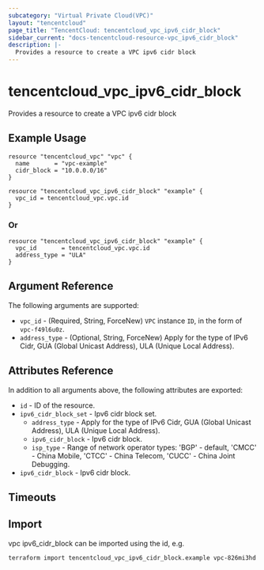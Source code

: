 ```yaml
---
subcategory: "Virtual Private Cloud(VPC)"
layout: "tencentcloud"
page_title: "TencentCloud: tencentcloud_vpc_ipv6_cidr_block"
sidebar_current: "docs-tencentcloud-resource-vpc_ipv6_cidr_block"
description: |-
  Provides a resource to create a VPC ipv6 cidr block
---
```


# tencentcloud_vpc_ipv6_cidr_block

Provides a resource to create a VPC ipv6 cidr block

## Example Usage

```hcl
resource "tencentcloud_vpc" "vpc" {
  name       = "vpc-example"
  cidr_block = "10.0.0.0/16"
}

resource "tencentcloud_vpc_ipv6_cidr_block" "example" {
  vpc_id = tencentcloud_vpc.vpc.id
}
```

### Or

```hcl
resource "tencentcloud_vpc_ipv6_cidr_block" "example" {
  vpc_id       = tencentcloud_vpc.vpc.id
  address_type = "ULA"
}
```

## Argument Reference

The following arguments are supported:

* `vpc_id` - (Required, String, ForceNew) `VPC` instance `ID`, in the form of `vpc-f49l6u0z`.
* `address_type` - (Optional, String, ForceNew) Apply for the type of IPv6 Cidr, GUA (Global Unicast Address), ULA (Unique Local Address).

## Attributes Reference

In addition to all arguments above, the following attributes are exported:

* `id` - ID of the resource.
* `ipv6_cidr_block_set` - Ipv6 cidr block set.
  * `address_type` - Apply for the type of IPv6 Cidr, GUA (Global Unicast Address), ULA (Unique Local Address).
  * `ipv6_cidr_block` - Ipv6 cidr block.
  * `isp_type` - Range of network operator types: 'BGP' - default, 'CMCC' - China Mobile, 'CTCC' - China Telecom, 'CUCC' - China Joint Debugging.
* `ipv6_cidr_block` - Ipv6 cidr block.


## Timeouts

<no value>


## Import

vpc ipv6_cidr_block can be imported using the id, e.g.

```
terraform import tencentcloud_vpc_ipv6_cidr_block.example vpc-826mi3hd
```

